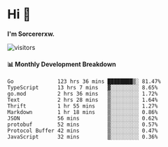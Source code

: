 # Hi 👋

**I'm Sorcererxw.**
 
![visitors](https://visitor-badge.glitch.me/badge?page_id=sorcererxw.sorcererx)

#### 📊 Monthly Development Breakdown

<!--START_SECTION:waka-->
```text
Go              123 hrs 36 mins ████████▒░ 81.47%
TypeScript      13 hrs 7 mins   ▓░░░░░░░░░ 8.65%
go.mod          2 hrs 36 mins   ▒░░░░░░░░░ 1.72%
Text            2 hrs 28 mins   ▒░░░░░░░░░ 1.64%
Thrift          1 hr 55 mins    ▒░░░░░░░░░ 1.27%
Markdown        1 hr 18 mins    ▒░░░░░░░░░ 0.86%
JSON            56 mins         ▒░░░░░░░░░ 0.62%
protobuf        52 mins         ▒░░░░░░░░░ 0.57%
Protocol Buffer 42 mins         ▒░░░░░░░░░ 0.47%
JavaScript      32 mins         ▒░░░░░░░░░ 0.36%
```
<!--END_SECTION:waka-->
